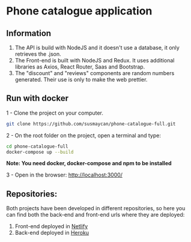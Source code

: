 # Phone catalogue application

## Information
1. The API is build with NodeJS and it doesn't use a database, it only retrieves the .json.
2. The Front-end is built with NodeJS and Redux. It uses additional libraries as Axios, React Router, Saas and Bootstrap.
3. The "discount" and "reviews" components are random numbers generated. Their use is only to make the web prettier.

## Run with docker
1 - Clone the project on your computer. 
```sh
git clone https://github.com/susmaycan/phone-catalogue-full.git
```
2 - On the root folder on the project, open a terminal and type: 
```sh 
cd phone-catalogue-full
docker-compose up --build
```

**Note: You need docker, docker-compose and npm to be installed**

3 - Open in the browser:
[http://localhost:3000/](http://localhost:3000/)

## Repositories:
Both projects have been developed in different repositories, so here you can find both the back-end and front-end urls where they are deployed:
1. Front-end deployed in [Netlify](https://phone-catalogue.netlify.com/)
2. Back-end deployed in [Heroku](https://phone-catalogue-api.herokuapp.com/)
